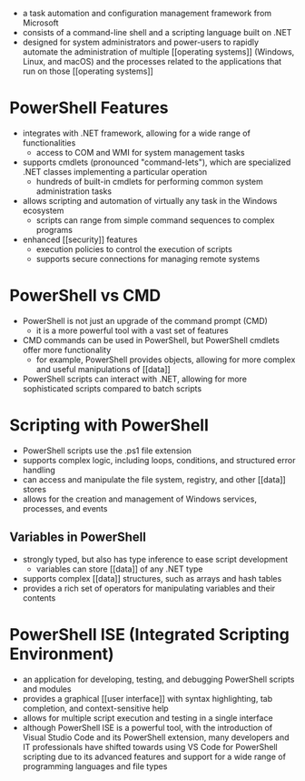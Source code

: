 - a task automation and configuration management framework from Microsoft
- consists of a command-line shell and a scripting language built on .NET
- designed for system administrators and power-users to rapidly automate the administration of multiple [[operating systems]] (Windows, Linux, and macOS) and the processes related to the applications that run on those [[operating systems]]

# PowerShell Features
- integrates with .NET framework, allowing for a wide range of functionalities
	- access to COM and WMI for system management tasks
- supports cmdlets (pronounced "command-lets"), which are specialized .NET classes implementing a particular operation
	- hundreds of built-in cmdlets for performing common system administration tasks
- allows scripting and automation of virtually any task in the Windows ecosystem
	- scripts can range from simple command sequences to complex programs
- enhanced [[security]] features
	- execution policies to control the execution of scripts
	- supports secure connections for managing remote systems

# PowerShell vs CMD
- PowerShell is not just an upgrade of the command prompt (CMD)
	- it is a more powerful tool with a vast set of features
- CMD commands can be used in PowerShell, but PowerShell cmdlets offer more functionality
	- for example, PowerShell provides objects, allowing for more complex and useful manipulations of [[data]]
- PowerShell scripts can interact with .NET, allowing for more sophisticated scripts compared to batch scripts

# Scripting with PowerShell
- PowerShell scripts use the .ps1 file extension
- supports complex logic, including loops, conditions, and structured error handling
- can access and manipulate the file system, registry, and other [[data]] stores
- allows for the creation and management of Windows services, processes, and events

## Variables in PowerShell
- strongly typed, but also has type inference to ease script development
	- variables can store [[data]] of any .NET type
- supports complex [[data]] structures, such as arrays and hash tables
- provides a rich set of operators for manipulating variables and their contents

# PowerShell ISE (Integrated Scripting Environment)
- an application for developing, testing, and debugging PowerShell scripts and modules
- provides a graphical [[user interface]] with syntax highlighting, tab completion, and context-sensitive help
- allows for multiple script execution and testing in a single interface
- although PowerShell ISE is a powerful tool, with the introduction of Visual Studio Code and its PowerShell extension, many developers and IT professionals have shifted towards using VS Code for PowerShell scripting due to its advanced features and support for a wide range of programming languages and file types